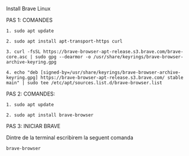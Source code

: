 Install Brave Linux

PAS 1: COMANDES
   ```
1. sudo apt update
   ```
   ```
2. sudo apt install apt-transport-https curl
   ```
   ```
3. curl -fsSL https://brave-browser-apt-release.s3.brave.com/brave-core.asc | sudo gpg --dearmor -o /usr/share/keyrings/brave-browser-archive-keyring.gpg
   ```
   ```
4. echo "deb [signed-by=/usr/share/keyrings/brave-browser-archive-keyring.gpg] https://brave-browser-apt-release.s3.brave.com/ stable main" | sudo tee /etc/apt/sources.list.d/brave-browser.list
   ```
PAS 2: COMANDES:

   ```
1. sudo apt update
   ```
   ```
2. sudo apt install brave-browser 
   ```
PAS 3: INICIAR BRAVE

Dintre de la terminal escribirem la seguent comanda
   ```
brave-browser
   ```
